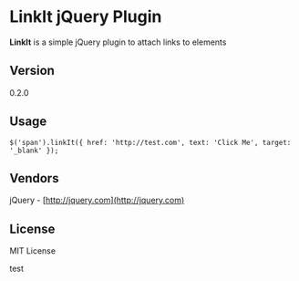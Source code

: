 # LinkIt jQuery Plugin #

**LinkIt** is a simple jQuery plugin to attach links to elements

## Version ##
0.2.0

## Usage ##

    $('span').linkIt({ href: 'http://test.com', text: 'Click Me', target: '_blank' });

## Vendors  ##
jQuery - [http://jquery.com](http://jquery.com)

## License  ##
MIT License

test